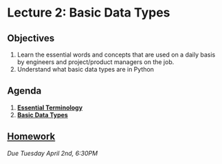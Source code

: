 <!---
{"next":"Lectures/Lecture3.md","title":"Lecture 2: Basic Data Types"}
-->

# Lecture 2: Basic Data Types

## Objectives

1. Learn the essential words and concepts that are used on a daily basis by engineers and project/product managers on the job.
2. Understand what basic data types are in Python

## Agenda

1. **[Essential Terminology](../Topics/essential_terminology.md)**
2. **[Basic Data Types](../Topics/basic_data_types.md)**

## [Homework](../Homework/hwk1.md)
*Due Tuesday April 2nd, 6:30PM*


